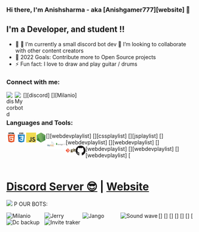 ### Hi there, I'm Anishsharma - aka [Anishgamer777][website] 👋

## I'm a  Developer, and student !!

- 🌱
  👾 I’m currently a small discord bot dev 
  👯 I’m looking to collaborate with other content creators
- 🥅 2022 Goals: Contribute more to Open Source projects
- ⚡ Fun fact: I love to draw and play guitar / drums

### Connect with me:

[<img align="left" alt="discord" width="22px" src="https://images.app.goo.gl/hJpqcs6xTGhszQA89" />][discord]
[<img align="left" alt="My bot" width="22px" src="https://media.discordapp.net/attachments/907875631000334346/924935050175320064/MilanioLogo.png" />][Milanio]

<br />

### Languages and Tools:
[<img align="left" alt="HTML5" width="26px" src="https://raw.githubusercontent.com/github/explore/80688e429a7d4ef2fca1e82350fe8e3517d3494d/topics/html/html.png" />][webdevplaylist]
[<img align="left" alt="CSS3" width="26px" src="https://raw.githubusercontent.com/github/explore/80688e429a7d4ef2fca1e82350fe8e3517d3494d/topics/css/css.png" />][cssplaylist]
[<img align="left" alt="JavaScript" width="26px" src="https://raw.githubusercontent.com/github/explore/80688e429a7d4ef2fca1e82350fe8e3517d3494d/topics/javascript/javascript.png" />][jsplaylist]
[<img align="left" alt="Node.js" width="26px" src="https://raw.githubusercontent.com/github/explore/80688e429a7d4ef2fca1e82350fe8e3517d3494d/topics/nodejs/nodejs.png" />][webdevplaylist]
[<img align="left" alt="MySQL" width="26px" src="https://raw.githubusercontent.com/github/explore/80688e429a7d4ef2fca1e82350fe8e3517d3494d/topics/mysql/mysql.png" />][webdevplaylist]
[<img align="left" alt="MongoDB" width="26px" src="https://raw.githubusercontent.com/github/explore/80688e429a7d4ef2fca1e82350fe8e3517d3494d/topics/mongodb/mongodb.png" />][webdevplaylist]
[<img align="left" alt="Git" width="26px" src="https://raw.githubusercontent.com/github/explore/80688e429a7d4ef2fca1e82350fe8e3517d3494d/topics/git/git.png" />][webdevplaylist]
[<img align="left" alt="GitHub" width="26px" src="https://raw.githubusercontent.com/github/explore/78df643247d429f6cc873026c0622819ad797942/topics/github/github.png" />][webdevplaylist]
[
<br />
<br />

# [Discord Server 😎](https://dsc/milanio) | [Website](https://mianiodev.ml)
<a href="https://discord.gg/milrato"><img src="https://discord.com/api/guilds/825260113509351454/widget.png?style=banner2"></a>
P
OUR BOTS:


[<img align="left" alt="Milanio" width="100px" src="https://media.discordapp.net/attachments/933745764142829588/934059592927817829/JerryMusicLogo323232.png" />]
[<img align="left" alt="Jerry" width="100px" src="https://media.discordapp.net/attachments/907875631000334346/924935050175320064/MilanioLogo.png" />]
[<img align="left" alt="Jango" width="100px" src="https://media.discordapp.net/attachments/933745764142829588/935815791683706900/JangoLogo-modified-2.png" />]
[<img align="left" alt="Sound wave" width="100px" src="https://media.discordapp.net/attachments/933745764142829588/934059593263370291/Logo43422.png" />]
[<img align="left" alt="Dc backup" width="100px" src="https://media.discordapp.net/attachments/933745764142829588/934059593733144646/DC_BackupLogo323242.png" />]
[<img align="left" alt="Invite traker " width="100px" src="https://media.discordapp.net/attachments/933745764142829588/934059593510838342/Logo2321121.png" />]
[









